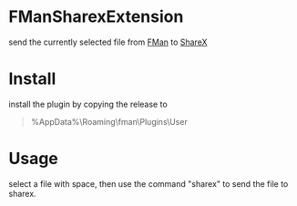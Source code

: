 # FManSharexExtension
send the currently selected file from [FMan](https://www.fman.io) to [ShareX](https://getsharex.com/)

# Install
install the plugin by copying the release to 
> %AppData%\Roaming\fman\Plugins\User

# Usage
select a file with space, then use the command "sharex" to send the file to sharex.


